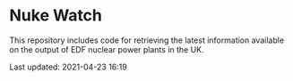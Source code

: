 # Nuke Watch

This repository includes code for retrieving the latest information available on the output of EDF nuclear power plants in the UK.

Last updated: 2021-04-23 16:19